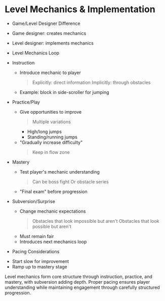 # Level Mechanics & Implementation

* Game/Level Designer Difference
 * Game designer: creates mechanics
 * Level designer: implements mechanics

* Level Mechanics Loop
 * Instruction
   - Introduce mechanic to player
     > Explicitly: direct information
     > Implicitly: through obstacles
   - Example: block in side-scroller for jumping

 * Practice/Play
   - Give opportunities to improve
     > Multiple variations
       - High/long jumps
       - Standing/running jumps
   - "Gradually increase difficulty"
     > Keep in flow zone

 * Mastery
   - Test player's mechanic understanding
     > Can be boss fight
     > Or obstacle series
   - "Final exam" before progression

 * Subversion/Surprise
   - Change mechanic expectations
     > Obstacles that look impossible but aren't
     > Obstacles that look possible but aren't
   - Must remain fair
   - Introduces next mechanics loop

* Pacing Considerations
 - Start slow for improvement
 - Ramp up to mastery stage

Level mechanics form core structure through instruction, practice, and mastery, with subversion adding depth. Proper pacing ensures player understanding while maintaining engagement through carefully structured progression.